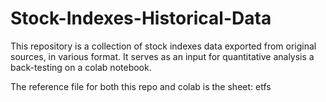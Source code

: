 # Stock-Indexes-Historical-Data
This repository is a collection of stock indexes data exported from original sources, in various format. It serves as an input for quantitative analysis a back-testing on a colab notebook.

The reference file for both this repo and colab is the sheet: etfs


